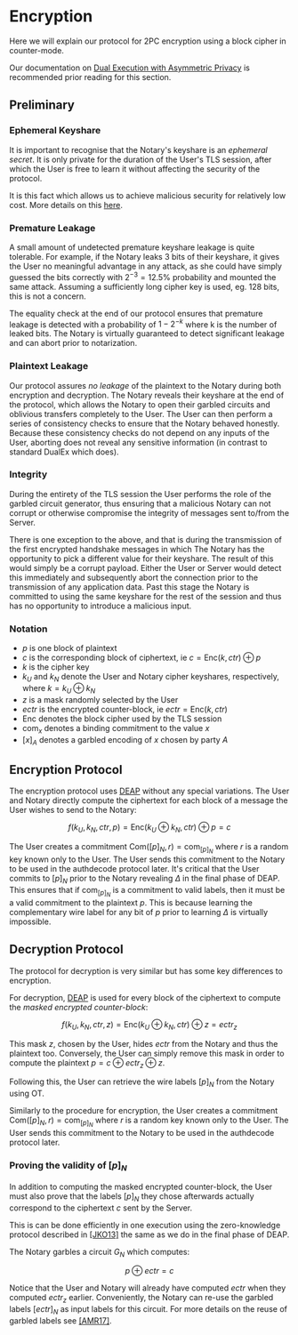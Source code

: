 # Encryption

Here we will explain our protocol for 2PC encryption using a block cipher in counter-mode.

Our documentation on [Dual Execution with Asymmetric Privacy](../2pc/deap.md) is recommended prior reading for this section.

## Preliminary

### Ephemeral Keyshare

It is important to recognise that the Notary's keyshare is an _ephemeral secret_. It is only private for the duration of the User's TLS session, after which the User is free to learn it without affecting the security of the protocol.

It is this fact which allows us to achieve malicious security for relatively low cost. More details on this [here](../2pc/deap.md).

### Premature Leakage

A small amount of undetected premature keyshare leakage is quite tolerable. For example, if the Notary leaks 3 bits of their keyshare, it gives the User no meaningful advantage in any attack, as she could have simply guessed the bits correctly with $2^{-3} = 12.5\%$ probability and mounted the same attack. Assuming a sufficiently long cipher key is used, eg. 128 bits, this is not a concern.

The equality check at the end of our protocol ensures that premature leakage is detected with a probability of $1 - 2^{-k}$ where k is the number of leaked bits. The Notary is virtually guaranteed to detect significant leakage and can abort prior to notarization.

### Plaintext Leakage

Our protocol assures _no leakage_ of the plaintext to the Notary during both encryption and decryption. The Notary reveals their keyshare at the end of the protocol, which allows the Notary to open their garbled circuits and oblivious transfers completely to the User. The User can then perform a series of consistency checks to ensure that the Notary behaved honestly. Because these consistency checks do not depend on any inputs of the User, aborting does not reveal any sensitive information (in contrast to standard DualEx which does).

### Integrity

During the entirety of the TLS session the User performs the role of the garbled circuit generator, thus ensuring that a malicious Notary can not corrupt or otherwise compromise the integrity of messages sent to/from the Server.

There is one exception to the above, and that is during the transmission of the first encrypted handshake messages in which The Notary has the opportunity to pick a different value for their keyshare. The result of this would simply be a corrupt payload. Either the User or Server would detect this immediately and subsequently abort the connection prior to the transmission of any application data. Past this stage the Notary is committed to using the same keyshare for the rest of the session and thus has no opportunity to introduce a malicious input.

### Notation

* $p$ is one block of plaintext
* $c$ is the corresponding block of ciphertext, ie $c = \mathsf{Enc}(k, ctr) \oplus p$
* $k$ is the cipher key
* $k_U$ and $k_N$ denote the User and Notary cipher keyshares, respectively, where $k = k_U \oplus k_N$
* $z$ is a mask randomly selected by the User
* $ectr$ is the encrypted counter-block, ie $ectr = \mathsf{Enc}(k, ctr)$
* $\mathsf{Enc}$ denotes the block cipher used by the TLS session
* $\mathsf{com}_x$ denotes a binding commitment to the value $x$
* $[x]_A$ denotes a garbled encoding of $x$ chosen by party $A$

## Encryption Protocol

The encryption protocol uses [DEAP](../2pc/deap.md) without any special variations. The User and Notary directly compute the ciphertext for each block of a message the User wishes to send to the Notary:

$$f(k_U, k_N, ctr, p) = \mathsf{Enc}(k_U \oplus k_N, ctr) \oplus p = c$$

The User creates a commitment $\mathsf{Com}([p]_N, r) = \mathsf{com}_{[p]_N}$ where $r$ is a random key known only to the User. The User sends this commitment to the Notary to be used in the authdecode protocol later. It's critical that the User commits to $[p]_N$ prior to the Notary revealing $\Delta$ in the final phase of DEAP. This ensures that if $\mathsf{com}_{[p]_N}$ is a commitment to valid labels, then it must be a valid commitment to the plaintext $p$. This is because learning the complementary wire label for any bit of $p$ prior to learning $\Delta$ is virtually impossible.

## Decryption Protocol

The protocol for decryption is very similar but has some key differences to encryption.

For decryption, [DEAP](../2pc/deap.md) is used for every block of the ciphertext to compute the _masked encrypted counter-block_:

$$f(k_U, k_N, ctr, z) = \mathsf{Enc}(k_U \oplus k_N, ctr) \oplus z = ectr_z$$

This mask $z$, chosen by the User, hides $ectr$ from the Notary and thus the plaintext too. Conversely, the User can simply remove this mask in order to compute the plaintext $p = c \oplus ectr_z \oplus z$.

Following this, the User can retrieve the wire labels $[p]_N$ from the Notary using OT.

Similarly to the procedure for encryption, the User creates a commitment $\mathsf{Com}([p]_N, r) = \mathsf{com}_{[p]_N}$ where $r$ is a random key known only to the User. The User sends this commitment to the Notary to be used in the authdecode protocol later.

### Proving the validity of $[p]_N$

In addition to computing the masked encrypted counter-block, the User must also prove that the labels $[p]_N$ they chose afterwards actually correspond to the ciphertext $c$ sent by the Server.

This is can be done efficiently in one execution using the zero-knowledge protocol described in [[JKO13]](https://eprint.iacr.org/2013/073.pdf) the same as we do in the final phase of DEAP.

The Notary garbles a circuit $G_N$ which computes:

$$p \oplus ectr = c$$

Notice that the User and Notary will already have computed $ectr$ when they computed $ectr_z$ earlier. Conveniently, the Notary can re-use the garbled labels $[ectr]_N$ as input labels for this circuit. For more details on the reuse of garbled labels see [[AMR17]](https://eprint.iacr.org/2017/062.pdf).